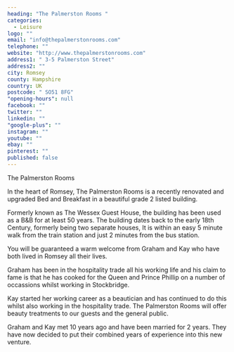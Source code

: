 ```yaml
---
heading: "The Palmerston Rooms "
categories: 
  - Leisure
logo: ""
email: "info@thepalmerstonrooms.com"
telephone: ""
website: "http://www.thepalmerstonrooms.com"
address1: " 3-5 Palmerston Street"
address2: ""
city: Romsey
county: Hampshire
country: UK
postcode: " SO51 8FG"
"opening-hours": null
facebook: ""
twitter: ""
linkedin: ""
"google-plus": ""
instagram: ""
youtube: ""
ebay: ""
pinterest: ""
published: false
---
```


The Palmerston Rooms

In the heart of Romsey, The Palmerston Rooms is a recently renovated and upgraded Bed and Breakfast in a beautiful grade 2 listed building.

Formerly known as The Wessex Guest House, the building has been used as a B&B for at least 50 years. The building dates back to the early 18th Century, formerly being two separate houses, It is within an easy 5 minute walk from the train station and just 2 minutes from the bus station.

You will be guaranteed a warm welcome from Graham and Kay who have both lived in Romsey all their lives.

Graham has been in the hospitality trade all his working life and his claim to fame is that he has cooked for the Queen and Prince Phillip on a number of occassions whilst working in Stockbridge.

Kay started her working career as a beautician and has continued to do this whilst also working in the hospitality trade. The Palmerston Rooms will offer beauty treatments to our guests and the general public.

Graham and Kay met 10 years ago and have been married for 2 years. They have now decided to put their combined years of experience into this new venture.

